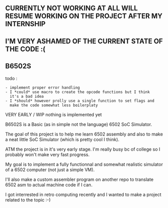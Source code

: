 ## CURRENTLY NOT WORKING AT ALL WILL RESUME WORKING ON THE PROJECT AFTER MY INTERNSHIP 
## I'M VERY ASHAMED OF THE CURRENT STATE OF THE CODE :(

## B6502S 

todo : 
    
    - implement proper error handling
    - I *could* use macro to create the opcode functions but I think 
      it's a bad idea 
    - I *should* however prolly use a single function to set flags and 
      make the code somewhat less boilerplaty

VERY EARLY / WIP nothing is implemented yet

B6502S is a Basic (as in simple not the language) 6502 SoC Simulator. 

The goal of this project is to help me learn 6502 assembly and also to make a neat little 
SoC Simulator (which is pretty cool I think). 

ATM the project is in it's very early stage. 
I'm really busy bc of college so I probably won't make very fast progress. 

My goal is to implement a fully functionnal and somewhat realistic simulator 
of a 6502 computer (not just a simple VM). 

I'll also make a custom assembler program on another repo 
to translate 6502 asm to actual machine code if I can.

I got interrested in retro computing recently and I wanted to make 
a project related to the topic :-) 
